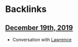 
# Backlinks
## [December 19th, 2019](<December 19th, 2019.md>)
- Conversation with [Lawrence](<Lawrence.md>)

